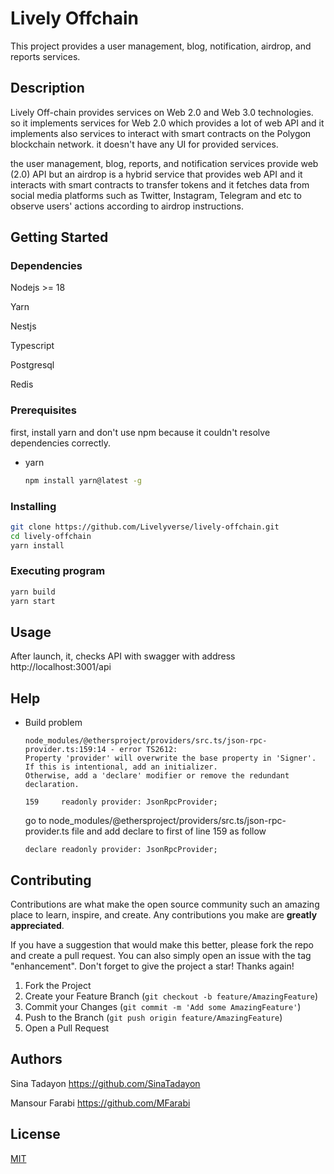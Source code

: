 # Lively Offchain

This project provides a user management, blog, notification, airdrop, and reports services.

## Description

Lively Off-chain provides services on Web 2.0 and Web 3.0 technologies. so it implements services for Web 2.0 which provides a lot of web API
and it implements also services to interact with smart contracts on the Polygon blockchain network. it doesn't have any UI for provided services.

the user management, blog, reports, and notification services provide web (2.0) API but an airdrop is a hybrid service that provides web API and it interacts with smart contracts to transfer tokens and it fetches data from social media platforms such as Twitter, Instagram, Telegram and etc to observe users' actions according to airdrop instructions.

<!--
*** An in-depth paragraph about your project and overview of use.
*** [![Product Name Screen Shot][product-screenshot]](https://example.com)
*** Here's a blank template to get started: To avoid retyping too much info. Do a search and replace with your text editor for the following:
*** `github_username`, `repo_name`, `twitter_handle`, `linkedin_username`, `email_client`, `email`, `project_title`, `project_description`
-->

## Getting Started

### Dependencies

Nodejs >= 18

Yarn

Nestjs

Typescript

Postgresql

Redis

### Prerequisites

 first, install yarn and don't use npm because it couldn't resolve dependencies correctly.
* yarn
  ```sh
  npm install yarn@latest -g
  ```

### Installing
  ```sh
  git clone https://github.com/Livelyverse/lively-offchain.git
  cd lively-offchain
  yarn install
  ```

### Executing program

```sh
yarn build
yarn start 
```

## Usage

After launch, it, checks API with swagger with address http://localhost:3001/api


## Help

* Build problem
  ```
  node_modules/@ethersproject/providers/src.ts/json-rpc-provider.ts:159:14 - error TS2612: 
  Property 'provider' will overwrite the base property in 'Signer'. If this is intentional, add an initializer. 
  Otherwise, add a 'declare' modifier or remove the redundant declaration.

  159     readonly provider: JsonRpcProvider;
  ```
  go to node_modules/@ethersproject/providers/src.ts/json-rpc-provider.ts file and add declare to first of line 159 as follow
  ```
  declare readonly provider: JsonRpcProvider;
  ```

## Contributing

Contributions are what make the open source community such an amazing place to learn, inspire, and create. Any contributions you make are **greatly appreciated**.

If you have a suggestion that would make this better, please fork the repo and create a pull request. You can also simply open an issue with the tag "enhancement".
Don't forget to give the project a star! Thanks again!

1. Fork the Project
2. Create your Feature Branch (`git checkout -b feature/AmazingFeature`)
3. Commit your Changes (`git commit -m 'Add some AmazingFeature'`)
4. Push to the Branch (`git push origin feature/AmazingFeature`)
5. Open a Pull Request


## Authors
Sina Tadayon https://github.com/SinaTadayon

Mansour Farabi https://github.com/MFarabi

<!--
## Version History

* 0.2
    * Various bug fixes and optimizations
    * See [commit change]() or See [release history]()
* 0.1
    * Initial Release
-->

## License

[MIT](https://github.com/Livelyverse/lively-offchain/blob/master/LICENSE)


<!-- ACKNOWLEDGMENTS 
## Acknowledgments

* []()
* []()
* []()
-->

